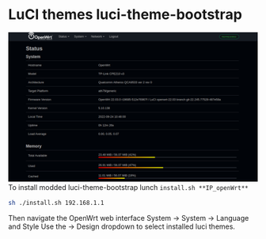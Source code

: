 # LuCI themes luci-theme-bootstrap
![luci-theme-bootstrap](assets/Screenshot%20from%202022-09-24%2010-48-01.png)
To install modded luci-theme-bootstrap lunch `install.sh **IP_openWrt**`
```bash
sh ./install.sh 192.168.1.1
```
Then navigate the OpenWrt web interface System → System → Language and Style
Use the → Design dropdown to select installed luci themes.